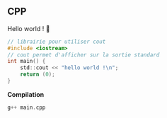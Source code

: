 ## **CPP**

Hello world ! 🙂

```c
// librairie pour utiliser cout
#include <iostream>
// cout permet d'afficher sur la sortie standard
int main() {
    std::cout << "hello world !\n";
    return (0);
}

```

**Compilation**

```c
g++ main.cpp 

```
